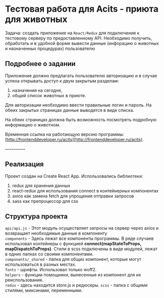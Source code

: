 # Тестовая работа для Acits - приюта для животных

Задача: создать приложение на `React/Redux` для подключения к тестовому серверу по предоставленному API. Необходимо получить, обработать и в удобной форме вывести данные (инфорацию о животных и назначенных процедурах) пользователю

## Подробнее о задании

Приложение должно предлагать пользователю авторизацию и в случае успеха открывать доступ к двум закрытым разделам:
1. назначения на сегодня,
2. общий список животных в приюте.

Для авторизации необходимо ввести правильные логин и пароль.
На обеих закрытых страницах данные выводятся в виде списка.

На обеих страницах должна быть возможность посмотреть подробную информацию о животном.

Временная ссылка на работающую версию программы: [http://frontenddeveloper.ru/acits](http://frontenddeveloper.ru/acits).

**----------**

## Реализация

Проект создан на Create React App.
Использовались библиотеки:
1. redux для хранения данных
2. react-redux для использования connect в контейнерных компонентах
3. axios как замена fetch для упрощения отправки запросов
4. sass как препроцессор для css

## Структура проекта

`api/api.js` - Этот модуль осуществляет запросы на сервер через axios и возвращает необходимые данные в компоненту\
`components` - Здесь лежат все компоненты программы. В ряде случаев использовал контейнеры с функцией **connect(mapStateToProps, mapDispatchToProps)**. Стили в scss подключены в виде модулей, лежат в одних папках со своими компонентами.\
`components/_shared` - папка для общих компонент, которые могут использоваться в разных местах.\
`fonts` - шрифты. Использовал только woff2.\
`helpers` - функции помощники, вынесенные из компонент для их реиспользования.\
`redux` - здесь находится store.js и редюсеры.
`scss` - папка с общими стилями, миксинами, переменными.



